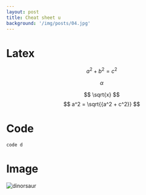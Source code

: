 ```yaml
---
layout: post
title: Cheat sheet u
background: '/img/posts/04.jpg'
---
```

# Latex
$$a^2 + b^2 = c^2$$

$$ \alpha $$


$$ \sqrt{x} $$
$$ a^2 = \sqrt{{a^2 + c^2}} $$
# Code
`code d`

# Image
![dinorsaur](/img/posts/01.jpg "Two dinorsaurs")

